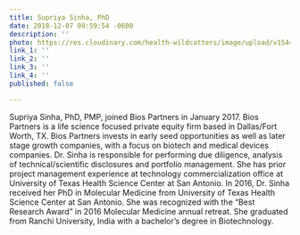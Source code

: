 ```yaml
---
title: Supriya Sinha, PhD
date: 2018-12-07 09:59:54 -0600
description: ''
photo: https://res.cloudinary.com/health-wildcatters/image/upload/v1544198411/image.png
link_1: ''
link_2: ''
link_3: ''
link_4: ''
published: false

---
```

Supriya Sinha, PhD, PMP, joined Bios Partners in January 2017. Bios Partners is a life science focused private equity firm based in Dallas/Fort Worth, TX. Bios Partners invests in early seed opportunities as well as later stage growth companies, with a focus on biotech and medical devices companies. Dr. Sinha is responsible for performing due diligence, analysis of technical/scientific disclosures and portfolio management. She has prior project management experience at technology commercialization office at University of Texas Health Science Center at San Antonio. In 2016, Dr. Sinha received her PhD in Molecular Medicine from University of Texas Health Science Center at San Antonio. She was recognized with the “Best Research Award” in 2016 Molecular Medicine annual retreat. She graduated from Ranchi University, India with a bachelor’s degree in Biotechnology.
